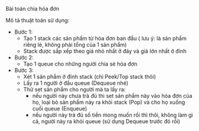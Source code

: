 Bài toán chia hóa đơn

Mô tả thuật toán sử dụng:
- Bước 1:
    + Tạo 1 stack các sản phẩm từ hóa đơn ban đầu ( lưu ý: là sản phẩm riêng lẻ, không phải tổng của 1 sản phẩm) 
    + Stack được sắp xếp theo giá nhỏ nhất ở đáy và giá lớn nhất ở đỉnh
- Bước 2:
    + Tạo 1 queue cho những người chia sẻ hóa đơn
- Bước 3: 
    + Xét 1 sản phẩm ở đỉnh stack (chỉ Peek/Top stack thôi)
    + Lấy ra 1 người ở đầu queue (Dequeue nhé)
    + Thử set sản phẩm cho người mà ta lấy ra:
        + nếu người này chưa trả đủ thì set sản phẩm này vào hóa đơn của họ, loại bỏ sản phẩm này ra khỏi stack (Pop) và cho họ xuống cuối queue (Enqueue)
        + nếu người này trả đủ số tiền mong muốn rồi thì thôi, không làm gì cả, người này ra khỏi queue (sử dụng Dequeue trước đó rồi)
